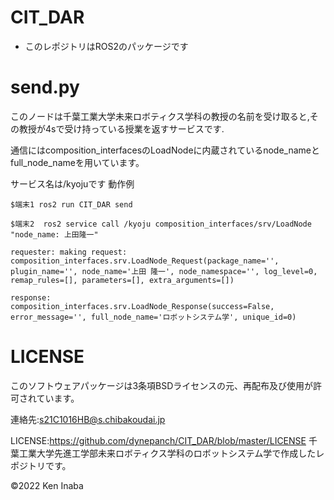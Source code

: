 # CIT_DAR

* このレポジトリはROS2のパッケージです

# send.py
このノードは千葉工業大学未来ロボティクス学科の教授の名前を受け取ると,その教授が4sで受け持っている授業を返すサービスです.

通信にはcomposition_interfacesのLoadNodeに内蔵されているnode_nameとfull_node_nameを用いています。

サービス名は/kyojuです
動作例

```
$端末1 ros2 run CIT_DAR send

$端末2  ros2 service call /kyoju composition_interfaces/srv/LoadNode "node_name: 上田隆一"

requester: making request: composition_interfaces.srv.LoadNode_Request(package_name='', plugin_name='', node_name='上田 隆一', node_namespace='', log_level=0, remap_rules=[], parameters=[], extra_arguments=[])

response:
composition_interfaces.srv.LoadNode_Response(success=False, error_message='', full_node_name='ロボットシステム学', unique_id=0)

```



# LICENSE
このソフトウェアパッケージは3条項BSDライセンスの元、再配布及び使用が許可されています。


連絡先:s21C1016HB@s.chibakoudai.jp

LICENSE:https://github.com/dynepanch/CIT_DAR/blob/master/LICENSE
千葉工業大学先進工学部未来ロボティクス学科のロボットシステム学で作成したレポジトリです。

©2022 Ken Inaba
